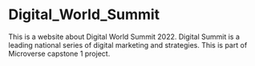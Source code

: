 # Digital_World_Summit
This is a website about Digital World Summit 2022. Digital Summit is a leading national series of digital marketing and strategies. This is part of Microverse capstone 1 project.
